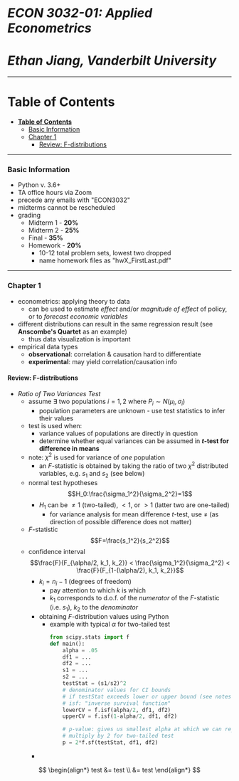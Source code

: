 <!-- omit in toc -->
# *ECON 3032-01: Applied Econometrics* 
<!-- omit in toc -->
# *Ethan Jiang, Vanderbilt University*
---
# **Table of Contents**
- [**Table of Contents**](#table-of-contents)
    - [Basic Information](#basic-information)
    - [Chapter 1](#chapter-1)
      - [Review: F-distributions](#review-f-distributions)
---
### Basic Information

- Python v. 3.6+
- TA office hours via Zoom
- precede any emails with "ECON3032"
- midterms cannot be rescheduled
- grading
    - Midterm 1 - **20%**
    - Midterm 2 - **25%**
    - Final - **35%**
    - Homework - **20%**
        - 10-12 total problem sets, lowest two dropped
        - name homework files as "hwX_FirstLast.pdf"
---
### Chapter 1

- econometrics: applying theory to data
    - can be used to estimate *effect* and/or *magnitude of effect* of policy, or to *forecast economic variables*
- different distributions can result in the same regression result (see **Anscombe's Quartet** as an example)
    - thus data visualization is important
- empirical data types
    - **observational**: correlation & causation hard to differentiate
    - **experimental**: may yield correlation/causation info

#### Review: F-distributions
- *Ratio of Two Variances Test*
  - assume $\exists$ two populations $i=1,2$ where $P_i \sim N(\mu_i, \sigma_i)$
    - population parameters are unknown - use test statistics to infer their values
  - test is used when:
    - variance values of populations are directly in question
    - determine whether equal variances can be assumed in **$t$-test for difference in means**
  - note: $\chi^2$ is used for variance of *one* population
    - an $F$-statistic is obtained by taking the ratio of two $\chi^2$ distributed variables, e.g. $s_1$ and $s_2$ (see below)
  - normal test hypotheses
    $$H_0:\frac{\sigma_1^2}{\sigma_2^2}=1$$
    - $H_1$ can be $\ne 1$ (two-tailed), $\lt 1$, or $\gt 1$ (latter two are one-tailed)
      - for variance analysis for mean difference $t$-test, use $\ne$ (as direction of possible difference does not matter)
  - $F$-statistic
    $$F=\frac{s_1^2}{s_2^2}$$
  - confidence interval
    $$\frac{F}{F_{\alpha/2, k_1, k_2}} < \frac{\sigma_1^2}{\sigma_2^2} < \frac{F}{F_{1-(\alpha/2), k_1, k_2}}$$
    - $k_i=n_i-1$ (degrees of freedom)
      - pay attention to which $k$ is which
      - $k_1$ corresponds to d.o.f. of the *numerator* of the $F$-statistic (i.e. $s_1$), $k_2$ to the *denominator*
    - obtaining $F$-distribution values using Python
      - example with typical $\alpha$ for two-tailed test
        ```python
        from scipy.stats import f
        def main():
            alpha = .05
            df1 = ...
            df2 = ...
            s1 = ...
            s2 = ...
            testStat = (s1/s2)^2
            # denominator values for CI bounds
            # if testStat exceeds lower or upper bound (see notes), reject
            # isf: "inverse survival function"
            lowerCV = f.isf(alpha/2, df1, df2)
            upperCV = f.isf(1-alpha/2, df1, df2)

            # p-value: gives us smallest alpha at which we can reject
            # multiply by 2 for two-tailed test
            p = 2*f.sf(testStat, df1, df2)
        ```
    - 

$$
   \begin{align*} 
   test &= test \\
   &= test
   \end{align*}
   $$
